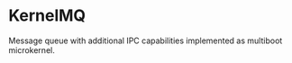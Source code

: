 KernelMQ
========

Message queue with additional IPC capabilities implemented as multiboot microkernel.
